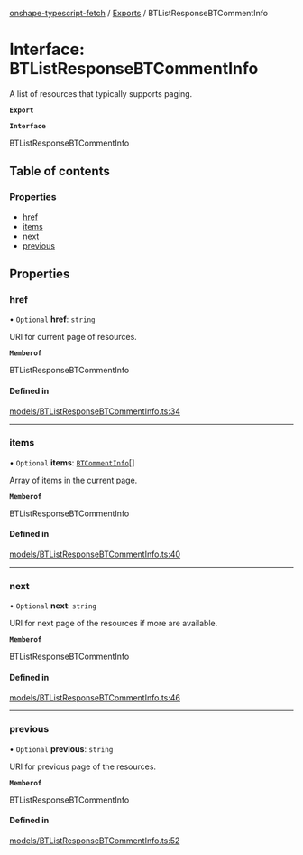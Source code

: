 [onshape-typescript-fetch](../README.md) / [Exports](../modules.md) / BTListResponseBTCommentInfo

# Interface: BTListResponseBTCommentInfo

A list of resources that typically supports paging.

**`Export`**

**`Interface`**

BTListResponseBTCommentInfo

## Table of contents

### Properties

- [href](BTListResponseBTCommentInfo.md#href)
- [items](BTListResponseBTCommentInfo.md#items)
- [next](BTListResponseBTCommentInfo.md#next)
- [previous](BTListResponseBTCommentInfo.md#previous)

## Properties

### href

• `Optional` **href**: `string`

URI for current page of resources.

**`Memberof`**

BTListResponseBTCommentInfo

#### Defined in

[models/BTListResponseBTCommentInfo.ts:34](https://github.com/toebes/onshape-typescript-fetch/blob/3e11ae1/models/BTListResponseBTCommentInfo.ts#L34)

___

### items

• `Optional` **items**: [`BTCommentInfo`](BTCommentInfo.md)[]

Array of items in the current page.

**`Memberof`**

BTListResponseBTCommentInfo

#### Defined in

[models/BTListResponseBTCommentInfo.ts:40](https://github.com/toebes/onshape-typescript-fetch/blob/3e11ae1/models/BTListResponseBTCommentInfo.ts#L40)

___

### next

• `Optional` **next**: `string`

URI for next page of the resources if more are available.

**`Memberof`**

BTListResponseBTCommentInfo

#### Defined in

[models/BTListResponseBTCommentInfo.ts:46](https://github.com/toebes/onshape-typescript-fetch/blob/3e11ae1/models/BTListResponseBTCommentInfo.ts#L46)

___

### previous

• `Optional` **previous**: `string`

URI for previous page of the resources.

**`Memberof`**

BTListResponseBTCommentInfo

#### Defined in

[models/BTListResponseBTCommentInfo.ts:52](https://github.com/toebes/onshape-typescript-fetch/blob/3e11ae1/models/BTListResponseBTCommentInfo.ts#L52)
